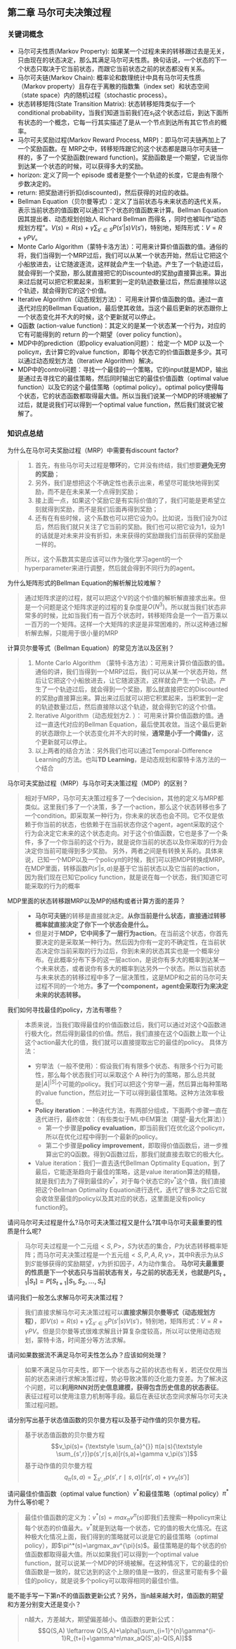 ## 第二章 马尔可夫决策过程

### 关键词概念

- 马尔可夫性质(Markov Property): 如果某一个过程未来的转移跟过去是无关，只由现在的状态决定，那么其满足马尔可夫性质。换句话说，一个状态的下一个状态只取决于它当前状态，而跟它当前状态之前的状态都没有关系。
- 马尔可夫链(Markov Chain): 概率论和数理统计中具有马尔可夫性质（Markov property）且存在于离散的指数集（index set）和状态空间（state space）内的随机过程（stochastic process）。
- 状态转移矩阵(State Transition Matrix): 状态转移矩阵类似于一个 conditional probability，当我们知道当前我们在$s_{t}$这个状态过后，到达下面所有状态的一个概念，它每一行其实描述了是从一个节点到达所有其它节点的概率。
- 马尔可夫奖励过程(Markov Reward Process, MRP)：即马尔可夫链再加上了一个奖励函数。在 MRP之中，转移矩阵跟它的这个状态都是跟马尔可夫链一样的，多了一个奖励函数(reward function)。奖励函数是一个期望，它说当你到达某一个状态的时候，可以获得多大的奖励。
- horizon: 定义了同一个 episode 或者是整个一个轨迹的长度，它是由有限个步数决定的。
- return: 把奖励进行折扣(discounted)，然后获得的对应的收益。
- Bellman Equation（贝尔曼等式）：定义了当前状态与未来状态的迭代关系，表示当前状态的值函数可以通过下个状态的值函数来计算。Bellman Equation 因其提出者、动态规划创始人 Richard Bellman 而得名 ，同时也被叫作“动态规划方程”。$V(s)=R(s)+\gamma{\textstyle \sum_{s'\in S}} P(s'|s)V(s')$，特别地，矩阵形式：$V=R+\gamma PV$。
- Monte Carlo Algorithm（蒙特卡洛方法）：可用来计算价值函数的值。通俗的将，我们当得到一个MRP过后，我们可以从某一个状态开始，然后让它把这个小船放进去，让它随波逐流，这样就会产生一个轨迹。产生了一个轨迹过后，就会得到一个奖励，那么就直接把它的Discounted的奖励$g$直接算出来。算出来过后就可以把它积累起来，当积累到一定的轨迹数量过后，然后直接除以这个轨迹，就会得到它的这个价值。
- Iterative Algorithm（动态规划方法）： 可用来计算价值函数的值。通过一直迭代对应的Bellman Equation，最后使其收敛。当这个最后更新的状态跟你上一个状态变化并不大的时候，这个更新就可以停止。
- Q函数 (action-value function)：其定义的是某一个状态某一个行为，对应的它有可能得到的 return 的一个期望（over policy function）。
- MDP中的prediction（即policy evaluation问题）： 给定一个 MDP 以及一个 policy$\pi$，去计算它的value function，即每个状态它的价值函数是多少。其可以通过动态规划方法（Iterative Algorithm）解决。
- MDP中的control问题：寻找一个最佳的一个策略，它的input就是MDP，输出是通过去寻找它的最佳策略，然后同时输出它的最佳价值函数（optimal value function）以及它的这个最佳策略（optimal policy）。optimal policy使得每个状态，它的状态函数都取得最大值。所以当我们说某一个MDP的环境被解了过后，就是说我们可以得到一个optimal value function，然后我们就说它被解了。

### 知识点总结

为什么在马尔可夫奖励过程（MRP）中需要有discount factor?
> 1. 首先，有些马尔可夫过程是**带环**的，它并没有终结，我们想要**避免无穷的奖励**；
> 2. 另外，我们是想把这个不确定性也表示出来，希望尽可能快地得到奖励，而不是在未来某一个点得到奖励；
> 3. 接上面一点，如果这个奖励它是有实际价值的了，我们可能是更希望立刻就得到奖励，而不是我们后面再得到奖励；
> 4. 还有在有些时候，这个系数也可以把它设为0。比如说，当我们设为0过后，然后我们就只关注了它当前的奖励。我们也可以把它设为1，设为1的话就是对未来并没有折扣，未来获得的奖励跟我们当前获得的奖励是一样的。
> 
> 所以，这个系数其实是应该可以作为强化学习agent的一个hyperparameter来进行调整，然后就会得到不同行为的agent。

为什么矩阵形式的Bellman Equation的解析解比较难解？
> 通过矩阵求逆的过程，就可以把这个V的这个价值的解析解直接求出来。但是一个问题是这个矩阵求逆的过程的复杂度是$O(N^3)$。所以就当我们状态非常多的时候，比如当我们有一百万个状态时，转移矩阵会是一个一百万乘以一百万的一个矩阵。这样一个大矩阵的求逆是非常困难的，所以这种通过解析解去解，只能用于很小量的MRP

计算贝尔曼等式（Bellman Equation）的常见方法以及区别？
> 1. Monte Carlo Algorithm （蒙特卡洛方法）：可用来计算价值函数的值。通俗的讲，我们当得到一个MRP过后，我们可以从某一个状态开始，然后让它把这个小船放进去，让它随波逐流，这样就会产生一个轨迹。产生了一个轨迹过后，就会得到一个奖励，那么就直接把它的Discounted的奖励$g$直接算出来。算出来过后就可以把它积累起来，当积累到一定的轨迹数量过后，然后直接除以这个轨迹，就会得到它的这个价值。
> 2. Iterative Algorithm（动态规划方2. ）： 可用来计算价值函数的值。通过一直迭代对应的Bellman Equation，最后使其收敛。当这个最后更新的状态跟你上一个状态变化并不大的时候，**通常是小于一个阈值$\gamma$**，这个更新就可以停止。
> 3. 以上两者的结合方法：另外我们也可以通过Temporal-Difference Learning的方法。也叫**TD Learning**，是动态规划和蒙特卡洛方法的一个结合

马尔可夫奖励过程（MRP）与马尔可夫决策过程（MDP）的区别？
> 相对于MRP，马尔可夫决策过程多了一个decision，其他的定义与MRP都类似。这里我们多了一个决策，多了一个action，那么这个状态转移也多了一个condition。即采取某一种行为，你未来的状态也会不同。它不仅是依赖于你当前的状态，也依赖于在当前状态你这个agent，agent采取的这个行为会决定它未来的这个状态走向。对于这个价值函数，它也是多了一个条件，多了一个你当前的这个行为，就是说你当前的状态以及你采取的行为会决定你当前可能得到多少奖励。
> 另外，两者之间是有转换关系的。具体来说，已知一个MDP以及一个policy$\pi$的时候，我们可以把MDP转换成MRP。在MDP里面，转移函数$P(s'|s,a)$是基于它当前状态以及它当前的action，因为我们现在已知它policy function，就是说在每一个状态，我们知道它可能采取的行为的概率

MDP里面的状态转移跟MRP以及MP的结构或者计算方面的差异？
> - **马尔可夫链**的转移是直接就决定。**从你当前是什么状态，直接通过转移概率就直接决定了你下一个状态会是什么。**
> - 但是对于**MDP，它中间多了一层行为action**。在当前这个状态，你首先要决定的是采取某一种行为。然后因为你有一定的不确定性，在当前状态决定你当前采取的行为过后，你到未来的状态其实也是一个概率分布。在此概率分布下多的这一层action，是说你有多大的概率到达某一个未来状态，或者说你有多大的概率到达另外一个状态。所以当前状态与未来状态的转移过程中多了一层决策性，这是MDP和之前的马尔可夫过程不同的一个地方。**多了一个component，agent会采取行为来决定未来的状态转移。**

我们如何寻找最佳的policy，方法有哪些？
> 本质来说，当我们取得最佳的价值函数过后，我们可以通过对这个Q函数进行极大化，然后得到最佳的价值。然后，我们直接在这个Q函数上取一个让这个action最大化的值，我们就可以直接提取出它的最佳的policy。
> 具体方法：
>   - 穷举法（一般不使用）：假设我们有有限多个状态、有限多个行为可能性，那么每个状态我们可以采取这个 A 种行为的策略，那么总共就是$|A|^{|S|}$个可能的policy。我们可以把这个穷举一遍，然后算出每种策略的value function，然后对比一下可以得到最佳策略。这种方法效率极低。
>  - **Policy iteration**：一种迭代方法，有两部分组成，下面两个步骤一直在迭代进行，最终收敛：（有些类似于ML中EM算法（期望-最大化算法））
>    - 第一个步骤是**policy evaluation**，即当前我们在优化这个policy$\pi$，所以在优化过程中得到一个最新的policy。
>    - 第二个步骤是**policy improvement**，即取得价值函数后，进一步推算出它的Q函数。得到Q函数过后，那我们就直接去取它的极大化。
>  - Value iteration：我们一直去迭代Bellman Optimality Equation，到了最后，它能逐渐趋向于最佳的策略，这是value iteration算法的精髓，就是我们去为了得到最佳的$v^*$，对于每个状态它的$v^*$这个值，我们直接把这个Bellman Optimality Equation进行迭代，迭代了很多次之后它就会收敛至最佳的policy以及其对应的状态，这里面是没有policy function的。

请问马尔可夫过程是什么?马尔可夫决策过程又是什么?其中马尔可夫最重要的性质是什么呢?
> 马尔可夫过程是一个二元组$<S,P>$，$S$为状态的集合，$P$为状态转移概率矩阵；而马尔可夫决策过程是一个五元组$<S,P,A,R,\gamma>$，其中R表示为从$S$到$S'$能够获得的奖励期望，$\gamma$为折扣因子，$A$为动作集合。
> **马尔可夫最重要的性质是下一个状态只与当前状态有关，与之前的状态无关，也就是$P[S_{t+1}|S_t]=P[S_{t+1}|S_1,S_2,...,S_t]$**

请问我们一般怎么求解马尔可夫决策过程？
> 我们直接求解马尔可夫决策过程可以**直接求解贝尔曼等式（动态规划方程）**，即$V(s)=R(s)+\gamma{\textstyle \sum_{s'\in S}} P(s'|s)V(s')$，特别地，矩阵形式：$V=R+\gamma PV$。但是贝尔曼等式很难求解且计算复杂度较高，所以可以使用动态规划，蒙特卡洛，时间差分等方法求解。

请问如果数据流不满足马尔可夫性怎么办？应该如何处理？
> 如果不满足马尔可夫性，即下一个状态与之前的状态也有关，若还仅仅用当前的状态来进行求解决策过程，势必导致决策的泛化能力变差。为了解决这个问题，可以**利用RNN对历史信息建模，获得包含历史信息的状态表征**。表征过程可以使用注意力机制等手段。最后在表征状态空间求解马尔可夫决策过程问题。

请分别写出基于状态值函数的贝尔曼方程以及基于动作值的贝尔曼方程。
> 基于状态值函数的贝尔曼方程
> $$v_\pi(s)= {\textstyle \sum_{a}^{}} π(a∣s){\textstyle \sum_{s',r}}p(s',r∣s,a)[r(s,a)+\gamma v_\pi(s')]$$
> 基于动作值的贝尔曼方程
> $$q_\pi(s,a)={\textstyle \sum_{s',r}}p(s',r∣s,a)[r(s',a)+\gamma v_\pi(s')]$$

请问最佳价值函数（optimal value function）$v^*$和最佳策略（optimal policy）$\pi^*$为什么等价呢？
> 最佳价值函数的定义为：$v^*(s)=max_\pi v^{\pi}(s)$即我们去搜索一种policy$\pi$来让每个状态的价值最大。$v^*$就是到达每一个状态，它的值的极大化情况。在这种极大化情况上面，我们得到的策略就可以说是它的最佳策略（optimal policy），即$\pi^*(s)=\argmax_av^{\pi}(s)$。最佳策略是的每个状态的价值函数都取得最大值。所以如果我们可以得到一个optimal value function，就可以说某一个MDP的环境被解。在这种情况下，它的最佳的价值函数是一致的，就它达到的这个上限的值是一致的，但这里可能有多个最佳的policy，就是说多个policy可以取得相同的最佳价值。

能不能手写一下第n不的值函数更新公式？另外，当n越来越大时，值函数的期望和方差分别变大还是变小？
> n越大，方差越大，期望偏差越小。值函数的更新公式：
> $$Q(S,A) \leftarrow Q(S,A)+\alpha[\sum_{i=1}^{n}\gamma^{i-1}R_{t+i}+\gamma^n\max_aQ(S',a)-Q(S,A)]$$

